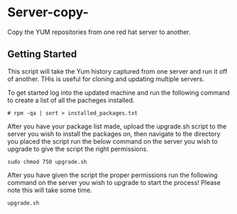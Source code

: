 # Server-copy-
Copy the YUM repositories  from one red hat server to another. 
## Getting Started 
This script will take the Yum history captured from one server and run it off of another. THis is useful for cloning and updating multiple servers. 

To get started log into the updated machine and run the following command to create a list of all the pacheges installed.

``` # rpm -qa | sort > installed_packages.txt ```
 
After you have your package list made, upload the upgrade.sh script to the server you wish to install the packages on, then navigate to the directory you placed the script run the below command on the server you wish to upgrade to give the script the right permissions.

``` sudo chmod 750 upgrade.sh ```

After you have given the script the proper permissions run the following command on the server you wish to upgrade to start the process! Please note this will take some time. 

``` upgrade.sh ```


 

